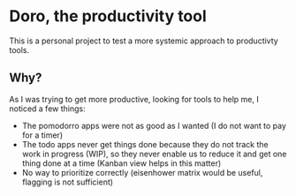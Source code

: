 # Doro, the productivity tool

This is a personal project to test a more systemic approach to productivty tools.

## Why?

As I was trying to get more productive, looking for tools to help me, I noticed a few things:

- The pomodorro apps were not as good as I wanted (I do not want to pay for a timer)
- The todo apps never get things done because they do not track the work in progress (WIP), so they never enable us to reduce it and get one thing done at a time (Kanban view helps in this matter)
- No way to prioritize correctly (eisenhower matrix would be useful, flagging is not sufficient)

